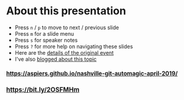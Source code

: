 <!-- .slide: data-state="normal" id="about" data-timing="0" -->
# About this presentation

<!-- *   You can now [watch the video of this presentation online](https://youtu.be/f6anrSKCIgI) -->

*   Press `n` / `p` to move to next / previous slide
*   Press `m` for a slide menu
*   Press `s` for speaker notes <br />
*   Press `?` for more help on navigating these slides
*   Here are the [details of the original event](https://openstack.org/ptg/)
*   I've also [blogged about this topic](https://blog.adamspiers.org/git-auto-magic)


<!-- .slide: data-state="qrcode" id="qrcode" data-menu-title="QR code" data-timing="0" -->

<h2 style="font-size: 110%">
    <a href="https://aspiers.github.io/nashville-git-automagic-april-2019/" target="_blank"
       >https://aspiers.github.io/nashville-git-automagic-april-2019/</a>
</h2>

<div class="qrcode" id="qrcode-talk"/>

<h2 style="font-size: 120%">
    <a href="https://aspiers.github.io/nashville-git-automagic-april-2019/" target="_blank"
       id="talk">https://bit.ly/2OSFMHm</a>
</h2>

